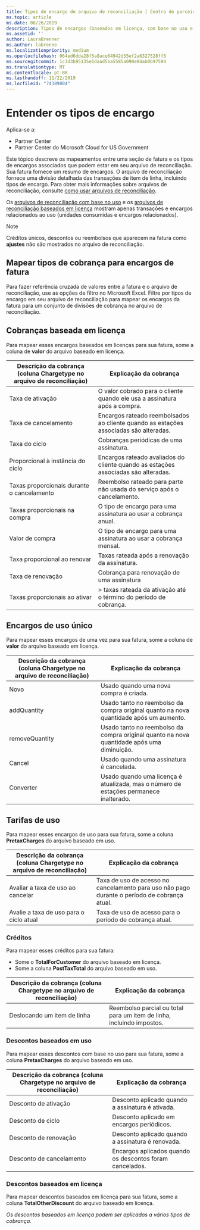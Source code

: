 ```yaml
---
title: Tipos de encargo de arquivo de reconciliação | Centro de parceiros
ms.topic: article
ms.date: 08/26/2019
description: Tipos de encargos (baseados em licença, com base no uso e uma única vez), créditos e descontos em arquivos de reconciliação do Partner Center.
ms.assetid: ''
author: LauraBrenner
ms.author: labrenne
ms.localizationpriority: medium
ms.openlocfilehash: 064ed6dda28f5a8ace64942d55ef2a6327528ff5
ms.sourcegitcommit: 1c3d3b95135e1daad5ba5585a090e84ab0b97594
ms.translationtype: MT
ms.contentlocale: pt-BR
ms.lasthandoff: 11/22/2019
ms.locfileid: "74389804"
---
```

# <a name="understand-charge-types"></a>Entender os tipos de encargo

Aplica-se a:

- Partner Center
- Partner Center do Microsoft Cloud for US Government

Este tópico descreve os mapeamentos entre uma seção de fatura e os tipos de encargos associados que podem estar em seu arquivo de reconciliação. Sua fatura fornece um resumo de encargos. O arquivo de reconciliação fornece uma divisão detalhada das transações de item de linha, incluindo tipos de encargo. Para obter mais informações sobre arquivos de reconciliação, consulte [como usar arquivos de reconciliação](use-the-reconciliation-files.md).

Os [arquivos de reconciliação com base no uso](usage-based-recon-files.md) e os [arquivos de reconciliação baseados em licença](license-based-recon-files.md) mostram apenas transações e encargos relacionados ao uso (unidades consumidas e encargos relacionados).

> [!NOTE]
> Créditos únicos, descontos ou reembolsos que aparecem na fatura como **ajustes** não são mostrados no arquivo de reconciliação.

## <a name="map-charge-types-to-invoice-charges"></a>Mapear tipos de cobrança para encargos de fatura

Para fazer referência cruzada de valores entre a fatura e o arquivo de reconciliação, use as opções de filtro no Microsoft Excel. Filtre por tipos de encargo em seu arquivo de reconciliação para mapear os encargos da fatura para um conjunto de divisões de cobrança no arquivo de reconciliação.

## <a name="license-based-charges"></a>Cobranças baseada em licença

Para mapear esses encargos baseados em licenças para sua fatura, some a coluna de **valor** do arquivo baseado em licença.

| Descrição da cobrança (coluna Chargetype no arquivo de reconciliação) | Explicação da cobrança |
| ------------------------------------------------------------- | ------------------ |
| Taxa de ativação | O valor cobrado para o cliente quando ele usa a assinatura após a compra. |
| Taxa de cancelamento | Encargos rateado reembolsados ao cliente quando as estações associadas são alteradas. |
| Taxa do ciclo | Cobranças periódicas de uma assinatura. |
| Proporcional à instância do ciclo | Encargos rateado avaliados do cliente quando as estações associadas são alteradas. |
| Taxas proporcionais durante o cancelamento | Reembolso rateado para parte não usada do serviço após o cancelamento. |
| Taxas proporcionais na compra | O tipo de encargo para uma assinatura ao usar a cobrança anual. |
| Valor de compra | O tipo de encargo para uma assinatura ao usar a cobrança mensal. |
| Taxa proporcional ao renovar | Taxas rateada após a renovação da assinatura. |
| Taxa de renovação | Cobrança para renovação de uma assinatura |
| Taxas proporcionais ao ativar | > taxas rateada da ativação até o término do período de cobrança. |

## <a name="one-time-charges"></a>Encargos de uso único

Para mapear esses encargos de uma vez para sua fatura, some a coluna de **valor** do arquivo baseado em licença.

| Descrição da cobrança (coluna Chargetype no arquivo de reconciliação) | Explicação da cobrança |
| ------------------------------------------------------------- | ------------------ |
| Novo | Usado quando uma nova compra é criada. |
| addQuantity | Usado tanto no reembolso da compra original quanto na nova quantidade após um aumento. |
| removeQuantity | Usado tanto no reembolso da compra original quanto na nova quantidade após uma diminuição. |
| Cancel | Usado quando uma assinatura é cancelada. |
| Converter | Usado quando uma licença é atualizada, mas o número de estações permanece inalterado. |

## <a name="usage-charges"></a>Tarifas de uso

Para mapear esses encargos de uso para sua fatura, some a coluna **PretaxCharges** do arquivo baseado em uso.

| Descrição da cobrança (coluna Chargetype no arquivo de reconciliação) | Explicação da cobrança |
| ------------------------------------------------------------- | ------------------ |
| Avaliar a taxa de uso ao cancelar | Taxa de uso de acesso no cancelamento para uso não pago durante o período de cobrança atual. |
| Avalie a taxa de uso para o ciclo atual | Taxa de uso de acesso para o período de cobrança atual. |

### <a name="credits"></a>Créditos

Para mapear esses créditos para sua fatura:

- Some o **TotalForCustomer** do arquivo baseado em licença.
- Some a coluna **PostTaxTotal** do arquivo baseado em uso.

| Descrição da cobrança (coluna Chargetype no arquivo de reconciliação) | Explicação da cobrança |
| ------------------------------------------------------------- | ------------------ |
| Deslocando um item de linha | Reembolso parcial ou total para um item de linha, incluindo impostos. |

### <a name="usage-based-discounts"></a>Descontos baseados em uso

Para mapear esses descontos com base no uso para sua fatura, some a coluna **PretaxCharges** do arquivo baseado em uso.

| Descrição da cobrança (coluna Chargetype no arquivo de reconciliação) | Explicação da cobrança |
| ------------------------------------------------------------- | ------------------ |
| Desconto de ativação | Desconto aplicado quando a assinatura é ativada. |
| Desconto de ciclo | Desconto aplicado em encargos periódicos. |
| Desconto de renovação | Desconto aplicado quando a assinatura é renovada. |
| Desconto de cancelamento | Encargos aplicados quando os descontos foram cancelados. |

### <a name="license-based-discounts"></a>Descontos baseados em licença

Para mapear descontos baseados em licença para sua fatura, some a coluna **TotalOtherDiscount** do arquivo baseado em licença.

*Os descontos baseados em licença podem ser aplicados a vários tipos de cobrança.*
